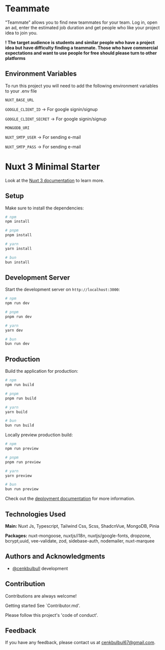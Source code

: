 # Teammate

"Teammate" allows you to find new teammates for your team. Log in, open an ad, enter the estimated job duration and get people who like your project idea to join you.

**! The target audience is students and similar people who have a project idea but have difficulty finding a teammate. Those who have commercial expectations and want to use people for free should please turn to other platforms**

## Environment Variables

To run this project you will need to add the following environment variables to your .env file

`NUXT_BASE_URL`

`GOOGLE_CLIENT_ID` -> For google signin/signup

`GOOGLE_CLIENT_SECRET` -> For google signin/signup

`MONGODB_URI`

`NUXT_SMTP_USER` -> For sending e-mail

`NUXT_SMTP_PASS` -> For sending e-mail

# Nuxt 3 Minimal Starter

Look at the [Nuxt 3 documentation](https://nuxt.com/docs/getting-started/introduction) to learn more.

## Setup

Make sure to install the dependencies:

```bash
# npm
npm install

# pnpm
pnpm install

# yarn
yarn install

# bun
bun install
```

## Development Server

Start the development server on `http://localhost:3000`:

```bash
# npm
npm run dev

# pnpm
pnpm run dev

# yarn
yarn dev

# bun
bun run dev
```

## Production

Build the application for production:

```bash
# npm
npm run build

# pnpm
pnpm run build

# yarn
yarn build

# bun
bun run build
```

Locally preview production build:

```bash
# npm
npm run preview

# pnpm
pnpm run preview

# yarn
yarn preview

# bun
bun run preview
```

Check out the [deployment documentation](https://nuxt.com/docs/getting-started/deployment) for more information.

## Technologies Used

**Main:** Nuxt Js, Typescript, Tailwind Css, Scss, ShadcnVue, MongoDB, Pinia

**Packages:** nuxt-mongoose, nuxtjs/i18n, nuxtjs/google-fonts, dropzone, bcrypt,uuid, vee-validate, zod, sidebase-auth, nodemailer, nuxt-marquee

## Authors and Acknowledgments

- [@cenkbulbull](https://github.com/cenkbulbull) development

## Contribution

Contributions are always welcome!

Getting started See `Contributor.md'.

Please follow this project's 'code of conduct'.

## Feedback

If you have any feedback, please contact us at cenkbulbul67@gmail.com.
